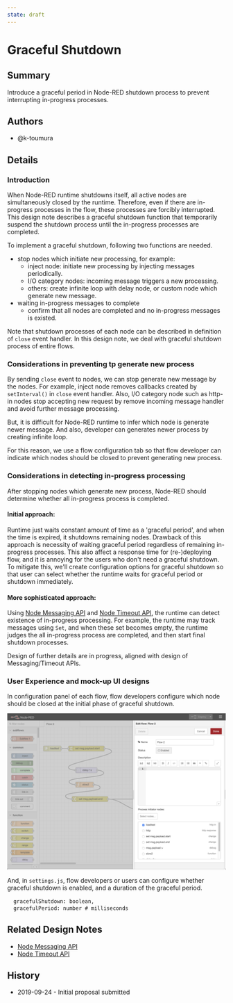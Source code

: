 ```yaml
---
state: draft 
---
```


# Graceful Shutdown

## Summary

Introduce a graceful period in Node-RED shutdown process to prevent
interrupting in-progress processes. 

## Authors

 - @k-toumura

## Details

### Introduction

When Node-RED runtime shutdowns itself, all active nodes are simultaneously
closed by the runtime.  Therefore, even if there are in-progress processes in the flow,
these processes are forcibly interrupted.
This design note describes a graceful shutdown function that
temporarily suspend the shutdown process until the in-progress processes are completed.

To implement a graceful shutdown, following two functions are needed.

- stop nodes which initiate new processing, for example:
  - inject node: initiate new processing by injecting messages periodically.
  - I/O category nodes: incoming message triggers a new processing.
  - others: create infinite loop with delay node, or custom node which generate new message.
- waiting in-progress messages to complete
  - confirm that all nodes are completed and no in-progress messages is existed.
 
Note that shutdown processes of each node can be described in
definition of `close` event handler.
In this design note, we deal with graceful shutdown process of
entire flows.

### Considerations in preventing tp generate new process

By sending `close` event to nodes, we can stop generate new message by
the nodes.  For example, inject node removes callbacks created by `setInterval()` in `close` event handler.  Also, I/O category node such as http-in nodes stop accepting new request by remove incoming message handler and avoid further message processing.

But, it is difficult for Node-RED runtime to infer which node is generate newer message.  And also, developer can generates newer process by creating infinite loop.

For this reason, we use a flow configuration tab so that
flow developer can indicate which nodes should be closed to
prevent generating new process. 

### Considerations in detecting in-progress processing

After stopping nodes which generate new process, Node-RED should 
determine whether all in-progress process is completed.

#### Initial approach: 
Runtime just waits constant amount of time as a 'graceful period', 
and when the time is expired, it shutdowns remaining nodes.
Drawback of this approach is necessity of waiting graceful period
regardless of remaining in-progress processes.
This also affect a response time for (re-)deploying flow, and 
it is annoying for the users who don't need a graceful shutdown.
To mitigate this, we'll create configuration options for graceful shutdown
so that user can select whether the runtime waits for graceful period or shutdown immediately.

#### More sophisticated approach:
Using [Node Messaging API](../node-messaging-api.md)
and [Node Timeout API](../timeout-api.md),
the runtime can detect existence of in-progress processing.
For example, the runtime may track messages using `Set`, and when these set becomes empty,
the runtime judges the all in-progress process are completed, and then start final shutdown processes.

Design of further details are in progress, aligned with design of Messaging/Timeout APIs.

### User Experience and mock-up UI designs

In configuration panel of each flow, flow developers configure
which node should be closed at the initial phase of graceful shutdown.

![Graceful Shutdown ](./graceful-select-node.png)

And, in `settings.js`, flow developers or users can configure
whether graceful shutdown is enabled, and a duration of the graceful period.
```
  gracefulShutdown: boolean,
  gracefulPeriod: number # milliseconds
```

## Related Design Notes
- [Node Messaging API](../node-messaging-api.md)
- [Node Timeout API](../timeout-api.md)

## History

- 2019-09-24 - Initial proposal submitted

